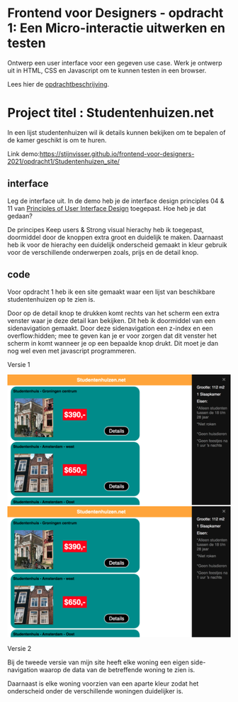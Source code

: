 # Frontend voor Designers - opdracht 1: Een Micro-interactie uitwerken en testen

Ontwerp een user interface voor een gegeven use case. Werk je ontwerp uit in HTML, CSS en Javascript om te kunnen testen in een browser.

Lees hier de [opdrachtbeschrijving](./opdrachtbeschrijving.md).


# Project titel : Studentenhuizen.net

In een lijst studentenhuizen wil ik details kunnen bekijken om 
te bepalen of de kamer geschikt is om te huren.

Link demo:https://stijnvisser.github.io/frontend-voor-designers-2021/opdracht1/Studentenhuizen_site/

## interface
Leg de interface uit. In de demo heb je de interface design principles 04 & 11 van [Principles of User Interface Design](http://bokardo.com/principles-of-user-interface-design/) toegepast. Hoe heb je dat gedaan?

De principes Keep users & Strong visual hierachy heb ik toegepast, doormiddel door de knoppen extra groot en duidelijk te maken.
Daarnaast heb ik voor de hierachy een duidelijk onderscheid gemaakt in kleur gebruik voor de verschillende onderwerpen zoals, prijs en de detail knop. 


## code
Voor opdracht 1 heb ik een site gemaakt waar een lijst van beschikbare studentenhuizen op te zien is.

Door op de detail knop te drukken komt rechts van het scherm een extra venster waar je deze detail kan bekijken.
Dit heb ik doormiddel van een sidenavigation gemaakt. Door deze sidenavigation een z-index en een overflow:hidden; mee te geven kan je er voor zorgen dat dit venster het scherm in komt wanneer je op een bepaalde knop drukt. Dit moet je dan nog wel even met javascript programmeren.

Versie 1

![website](img/opdracht1versie1.png)
![alt text](./img/opdracht1versie1.png "opdracht1versie1")

Versie 2

Bij de tweede versie van mijn site heeft elke woning een eigen side-navigation waarop de data van de betreffende woning te zien is.

Daarnaast is elke woning voorzien van een aparte kleur zodat het onderscheid onder de verschillende woningen duidelijker is.


